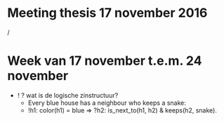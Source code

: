 # Meeting thesis 17 november 2016
/

# Week van 17 november t.e.m. 24 november

- ! ? wat is de logische zinstructuur?
    - Every blue house has a neighbour who keeps a snake: 
    - !h1: color(h1) = blue => ?h2: is_next_to(h1, h2) & keeps(h2, snake).
